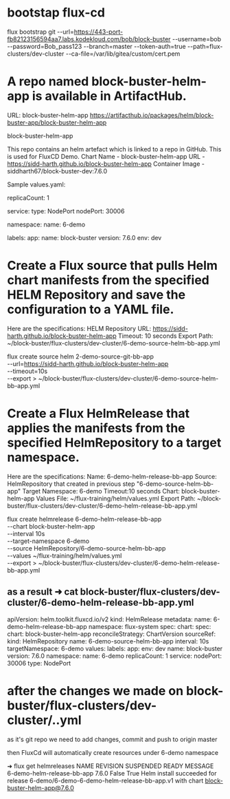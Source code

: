 # bootstap flux-cd

flux bootstrap git --url=https://443-port-fb82123156594aa7.labs.kodekloud.com/bob/block-buster --username=bob --password=Bob_pass123 --branch=master --token-auth=true --path=flux-clusters/dev-cluster --ca-file=/var/lib/gitea/custom/cert.pem

# A repo named block-buster-helm-app is available in ArtifactHub.

URL: block-buster-helm-app
https://artifacthub.io/packages/helm/block-buster-app/block-buster-helm-app

block-buster-helm-app

This repo contains an helm artefact which is linked to a repo in GitHub.
This is used for FluxCD Demo.
Chart Name - block-buster-helm-app
URL - https://sidd-harth.github.io/block-buster-helm-app
Container Image - siddharth67/block-buster-dev:7.6.0

Sample values.yaml:

replicaCount: 1

service:
  type: NodePort
  nodePort: 30006

namespace:
  name: 6-demo
  
labels:
  app:
    name: block-buster
    version: 7.6.0
    env: dev

# Create a Flux source that pulls Helm chart manifests from the specified HELM Repository and save the configuration to a YAML file.

Here are the specifications:
HELM Repository URL: https://sidd-harth.github.io/block-buster-helm-app
Timeout: 10 seconds
Export Path:
~/block-buster/flux-clusters/dev-cluster/6-demo-source-helm-bb-app.yml

flux create source helm 2-demo-source-git-bb-app \
  --url=https://sidd-harth.github.io/block-buster-helm-app \
  --timeout=10s \
  --export > ~/block-buster/flux-clusters/dev-cluster/6-demo-source-helm-bb-app.yml


# Create a Flux HelmRelease that applies the manifests from the specified HelmRepository to a target namespace. 

Here are the specifications:
Name: 6-demo-helm-release-bb-app
Source: HelmRepository that created in previous step "6-demo-source-helm-bb-app"
Target Namespace: 6-demo
Timeout:10 seconds
Chart: block-buster-helm-app
Values File: ~/flux-training/helm/values.yml
Export Path:
 ~/block-buster/flux-clusters/dev-cluster/6-demo-helm-release-bb-app.yml

flux create helmrelease 6-demo-helm-release-bb-app \
--chart block-buster-helm-app \
--interval 10s \
--target-namespace 6-demo \
--source HelmRepository/6-demo-source-helm-bb-app \
--values ~/flux-training/helm/values.yml \
--export > ~/block-buster/flux-clusters/dev-cluster/6-demo-helm-release-bb-app.yml

as a result
➜  cat block-buster/flux-clusters/dev-cluster/6-demo-helm-release-bb-app.yml 
---
apiVersion: helm.toolkit.fluxcd.io/v2
kind: HelmRelease
metadata:
  name: 6-demo-helm-release-bb-app
  namespace: flux-system
spec:
  chart:
    spec:
      chart: block-buster-helm-app
      reconcileStrategy: ChartVersion
      sourceRef:
        kind: HelmRepository
        name: 6-demo-source-helm-bb-app
  interval: 10s
  targetNamespace: 6-demo
  values:
    labels:
      app:
        env: dev
        name: block-buster
        version: 7.6.0
    namespace:
      name: 6-demo
    replicaCount: 1
    service:
      nodePort: 30006
      type: NodePort


# after the changes we made on block-buster/flux-clusters/dev-cluster/..yml

as it's git repo
we need to add changes, commit and push to origin master

then FluxCd will automatically create resources under 6-demo namespace

 ➜  flux get helmreleases 
NAME                            REVISION        SUSPENDED       READY   MESSAGE                                                                                                               
6-demo-helm-release-bb-app      7.6.0           False           True    Helm install succeeded for release 6-demo/6-demo-6-demo-helm-release-bb-app.v1 with chart block-buster-helm-app@7.6.0